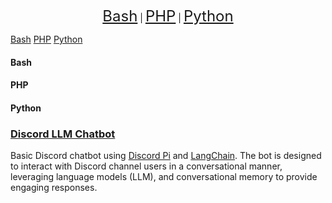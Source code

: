 <p align="center">
  <a href="#bash" style="font-size: 24px;">Bash</a> |
  <a href="#php" style="font-size: 24px;">PHP</a> |
  <a href="#python" style="font-size: 24px;">Python</a>
</p>

[Bash](#bash)
[PHP](#php)
[Python](#python)

#### Bash

#### PHP

#### Python
### [Discord LLM Chatbot](https://github.com/shaunbarnard/python/tree/main/discord-llm-chatbot)
Basic Discord chatbot using [Discord Pi](https://github.com/Rapptz/discord.py) and [LangChain](https://github.com/langchain-ai/langchain). The bot is designed to interact with Discord channel users in a conversational manner, leveraging language models (LLM), and conversational memory to provide engaging responses.
